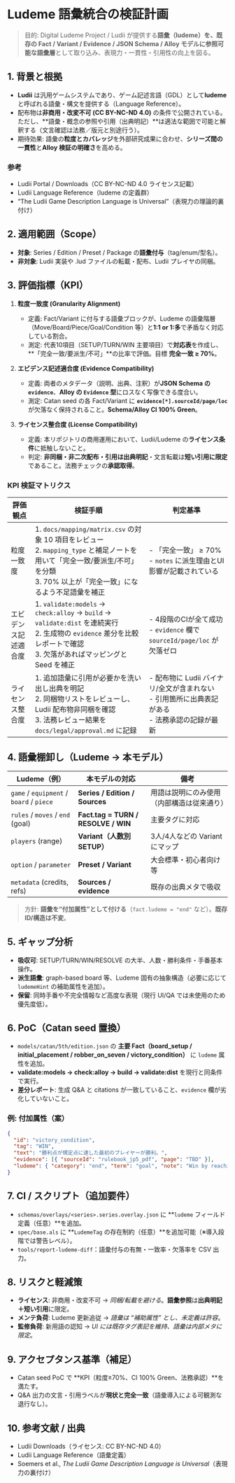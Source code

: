 # Ludeme 語彙統合の検証計画

> 目的: Digital Ludeme Project / Ludii が提供する**語彙（ludeme）**を、既存の Fact / Variant / Evidence / JSON Schema / Alloy モデルに**参照可能な語彙層**として取り込み、表現力・一貫性・引用性の向上を図る。

## 1. 背景と根拠
- **Ludii** は汎用ゲームシステムであり、ゲーム記述言語（GDL）として**ludeme**と呼ばれる語彙・構文を提供する（Language Reference）。
- 配布物は**非商用・改変不可 (CC BY-NC-ND 4.0)** の条件で公開されている。ただし、**語彙・概念の参照や引用（出典明記）**は適法な範囲で可能と解釈する（文言確認は法務／版元と別途行う）。
- 期待効果: 語彙の**粒度とカバレッジ**を外部研究成果に合わせ、**シリーズ間の一貫性**と**Alloy 検証の明確さ**を高める。

### 参考
- Ludii Portal / Downloads（CC BY-NC-ND 4.0 ライセンス記載）
- Ludii Language Reference（ludeme の定義群）
- “The Ludii Game Description Language is Universal”（表現力の理論的裏付け）

## 2. 適用範囲（Scope）
- **対象**: Series / Edition / Preset / Package の**語彙付与**（tag/enum/型名）。
- **非対象**: Ludii 実装や .lud ファイルの転載・配布、Ludii プレイヤの同梱。

## 3. 評価指標（KPI）
1. **粒度一致度 (Granularity Alignment)**  
   - 定義: Fact/Variant に付与する語彙ブロックが、Ludeme の語彙階層（Move/Board/Piece/Goal/Condition 等）と**1:1 or 1:多**で矛盾なく対応している割合。  
   - 測定: 代表10項目（SETUP/TURN/WIN 主要項目）で**対応表**を作成し、**「完全一致/要派生/不可」**の比率で評価。目標 **完全一致 ≥ 70%**。

2. **エビデンス記述適合度 (Evidence Compatibility)**
   - 定義: 両者のメタデータ（説明、出典、注釈）が**JSON Schema の `evidence`**、**Alloy の `Evidence` 型**にロスなく写像できる度合い。
   - 測定: Catan seed の各 Fact/Variant に **`evidence[*].sourceId/page/loc`** が欠落なく保持されること。**Schema/Alloy CI 100% Green**。

3. **ライセンス整合度 (License Compatibility)**
   - 定義: 本リポジトリの商用運用において、Ludii/Ludeme の**ライセンス条件**に抵触しないこと。
   - 判定: **非同梱・非二次配布・引用は出典明記**・文言転載は**短い引用に限定**であること。法務チェックの**承認取得**。

### KPI 検証マトリクス

| 評価観点 | 検証手順 | 判定基準 |
| --- | --- | --- |
| 粒度一致度 | 1. `docs/mapping/matrix.csv` の対象 10 項目をレビュー<br>2. `mapping_type` と補足ノートを用いて「完全一致/要派生/不可」を分類<br>3. 70% 以上が「完全一致」になるよう不足語彙を補正 | - 「完全一致」 ≥ 70%<br>- `notes` に派生理由とUI影響が記載されている |
| エビデンス記述適合度 | 1. `validate:models` → `check:alloy` → `build` → `validate:dist` を連続実行<br>2. 生成物の `evidence` 差分を比較レポートで確認<br>3. 欠落があればマッピングと Seed を補正 | - 4段階のCIが全て成功<br>- `evidence` 欄で `sourceId/page/loc` が欠落ゼロ |
| ライセンス整合度 | 1. 追加語彙に引用が必要かを洗い出し出典を明記<br>2. 同梱物リストをレビューし、Ludii 配布物非同梱を確認<br>3. 法務レビュー結果を `docs/legal/approval.md` に記録 | - 配布物に Ludii バイナリ/全文が含まれない<br>- 引用箇所に出典表記がある<br>- 法務承認の記録が最新 |

## 4. 語彙棚卸し（Ludeme → 本モデル）

| Ludeme（例） | 本モデルの対応 | 備考 |
|---|---|---|
| `game` / `equipment` / `board` / `piece` | **Series / Edition / Sources** | 用語は説明にのみ使用（内部構造は従来通り） |
| `rules` / `moves` / `end` (goal) | **Fact.tag = TURN / RESOLVE / WIN** | 主要タグに対応 |
| `players` (range) | **Variant（人数別 SETUP）** | 3人/4人などの Variant にマップ |
| `option` / `parameter` | **Preset / Variant** | 大会標準・初心者向け等 |
| `metadata` (credits, refs) | **Sources / evidence** | 既存の出典メタで吸収 |

> 方針: **語彙を“付加属性”として付ける**（`fact.ludeme = "end"` など）。**既存 ID/構造は不変**。

## 5. ギャップ分析
- **吸収可**: SETUP/TURN/WIN/RESOLVE の大半、人数・勝利条件・手番基本操作。  
- **派生語彙**: graph-based board 等、Ludeme 固有の抽象構造（必要に応じて `ludemeHint` の補助属性を追加）。  
- **保留**: 同時手番や不完全情報など高度な表現（現行 UI/QA では未使用のため優先度低）。

## 6. PoC（Catan seed 置換）
- `models/catan/5th/edition.json` の **主要 Fact（board_setup / initial_placement / robber_on_seven / victory_condition）** に `ludeme` 属性を追加。  
- **validate:models → check:alloy → build → validate:dist** を現行と同条件で実行。  
- **差分レポート**: 生成 Q&A と citations が一致していること、`evidence` 欄が劣化していないこと。

### 例: 付加属性（案）
```json
{
  "id": "victory_condition",
  "tag": "WIN",
  "text": "勝利点が規定点に達した最初のプレイヤーが勝利。",
  "evidence": [{ "sourceId": "rulebook_jp5_pdf", "page": "TBD" }],
  "ludeme": { "category": "end", "term": "goal", "note": "Win by reaching target score." }
}
```

## 7. CI / スクリプト（追加要件）
- `schemas/overlays/<series>.series.overlay.json` に **`ludeme` フィールド定義（任意）**を追加。  
- `spec/base.als` に **`LudemeTag` の存在制約（任意）**を追加可能（※導入段階では警告レベル）。  
- `tools/report-ludeme-diff`：語彙付与の有無・一致率・欠落率を CSV 出力。

## 8. リスクと軽減策
- **ライセンス**: 非商用・改変不可 → *同梱/転載を避ける*。**語彙参照**は**出典明記＋短い引用**に限定。  
- **メンテ負荷**: Ludeme 更新追従 → *語彙は “補助属性” とし、未定義は許容*。  
- **監修負荷**: 新用語の認知 → *UI には既存タグ表記を維持、語彙は内部メタに限定*。

## 9. アクセプタンス基準（補足）
- Catan seed PoC で **KPI（粒度≥70%、CI 100% Green、法務承認）**を満たす。  
- Q&A 出力の文言・引用ラベルが**現状と完全一致**（語彙導入による可観測な退行なし）。

## 10. 参考文献 / 出典
- Ludii Downloads（ライセンス: CC BY-NC-ND 4.0）  
- Ludii Language Reference（語彙定義）  
- Soemers et al., *The Ludii Game Description Language is Universal*（表現力の裏付け）
